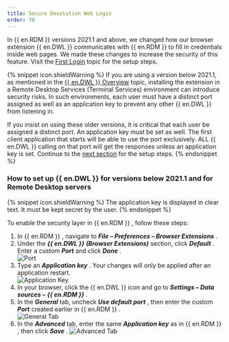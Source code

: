 ```yaml
---
title: Secure Devolution Web Login
order: 70
---
```

In {{ en.RDM }} versions 2021.1 and above, we changed how our browser extension {{ en.DWL }} communicates with {{ en.RDM }} to fill in credentials inside web pages. We made these changes to increase the security of this feature. Visit the [First Login](/rdm/mac/dwl/first-login-devolutions-web-login/) topic for the setup steps.  

{% snippet icon.shieldWarning %} 
If you are using a version below 2021.1, as mentioned in the [{{ en.DWL }} Overview](/rdm/mac/dwl/overview/) topic, installing the extension in a Remote Desktop Services (Terminal Services) environment can introduce security risks. In such environments, each user must have a distinct port assigned as well as an application key to prevent any other {{ en.DWL }} from listening in.  

If you insist on using these older versions, it is critical that each user be assigned a distinct port. An application key must be set as well. The first client application that starts will be able to use the port exclusively. ALL {{ en.DWL }} calling on that port will get the responses unless an application key is set. Continue to the [next section](#how-to-set-up--endwl--for-versions-below-20211-and-for-remote-desktop-servers) for the setup steps. 
{% endsnippet %}
 
### How to set up {{ en.DWL }} for versions below 2021.1 and for Remote Desktop servers 

{% snippet icon.shieldWarning %} 
The application key is displayed in clear text. It must be kept secret by the user. 
{% endsnippet %}
 
To enable the security layer in {{ en.RDM }} , follow these steps:  

1. In {{ en.RDM }} , navigate to ***File – Preferences – Browser Extensions*** . 
1. Under the ***{{ en.DWL }}*** ***(Browser Extensions)*** section, click ***Default*** . Enter a custom ***Port*** and click ***Done*** .  
![Port](/img/en/rdm/mac/RDMMac2021.png) 
1. Type an ***Application key*** . Your changes will only be applied after an application restart.  
![Application Key](/img/en/rdm/mac/RDMMac2023.png) 
1. In your browser, click the {{ en.DWL }} icon and go to ***Settings – Data sources –*** ***{{ en.RDM }}*** . 
1. In the ***General*** tab, uncheck ***Use default port*** , then enter the custom ***Port*** created earlier in {{ en.RDM }} .  
![General Tab](/img/en/rdm/mac/Dwl40434png.png) 
1. In the ***Advanced*** tab, enter the same ***Application key*** as in {{ en.RDM }} , then click ***Save*** . 
![Advanced Tab](/img/en/rdm/mac/Dwl4033.png) 


